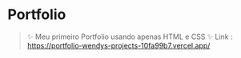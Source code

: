 # Portfolio
>✨ Meu primeiro Portfolio usando apenas HTML e CSS ✨
>Link : https://portfolio-wendys-projects-10fa99b7.vercel.app/
